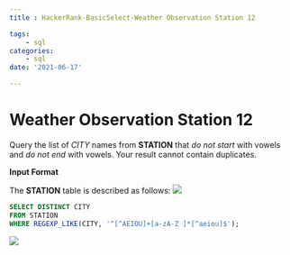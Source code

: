 ```yaml
---
title : HackerRank-BasicSelect-Weather Observation Station 12

tags:
    - sql
categories:
    - sql 
date: '2021-06-17'

---
```


# Weather Observation Station 12


Query the list of  _CITY_  names from  **STATION**  that  _do not start_  with vowels and  _do not end_  with vowels. Your result cannot contain duplicates.

**Input Format**

The  **STATION**  table is described as follows:
![](https://s3.amazonaws.com/hr-challenge-images/9336/1449345840-5f0a551030-Station.jpg)


```sql
SELECT DISTINCT CITY
FROM STATION
WHERE REGEXP_LIKE(CITY, '^[^AEIOU]+[a-zA-Z ]*[^aeiou]$');
```

![](https://i.imgur.com/eVt0cB9.png)

